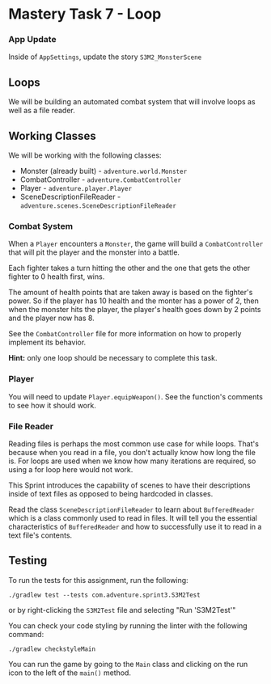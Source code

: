 # Mastery Task 7 - Loop

### App Update
Inside of `AppSettings`, update the story `S3M2_MonsterScene`

## Loops
We will be building an automated combat system that will involve loops as well as a file reader.

## Working Classes
We will be working with the following classes:
- Monster (already built) - `adventure.world.Monster`
- CombatController - `adventure.CombatController`
- Player - `adventure.player.Player`
- SceneDescriptionFileReader - `adventure.scenes.SceneDescriptionFileReader`

### Combat System
When a `Player` encounters a `Monster`, the game will build a `CombatController` that will pit the player and the monster into a battle. 

Each fighter takes a turn hitting the other and the one that gets the other fighter to 0 health first, wins. 

The amount of health points that are taken away is based on the fighter's power. So if the player has 10 health and the monter has a power of 2, then when the monster hits the player, the player's health goes down by 2 points and the player now has 8. 

See the `CombatController` file for more information on how to properly implement its behavior.
 
 **Hint:** only one loop should be necessary to complete this task.


### Player
You will need to update `Player.equipWeapon()`. See the function's comments to see how it should work.

### File Reader
Reading files is perhaps the most common use case for while loops. That's because when you read in a file, you don't actually know how long the file is. For loops are used when we know how many iterations are required, so using a for loop here would not work.
 
This Sprint introduces the capability of scenes to have their descriptions inside of text files as opposed to being hardcoded in classes.

Read the class `SceneDescriptionFileReader` to learn about `BufferedReader` which is a class commonly used to read in files. It will tell you the essential characteristics of `BufferedReader` and how to successfully use it to read in a text file's contents.

## Testing
To run the tests for this assignment, run the following:

```./gradlew test --tests com.adventure.sprint3.S3M2Test```

or by right-clicking the `S3M2Test` file and selecting "Run 'S3M2Test'"

You can check your code styling by running the linter with the following command:

```./gradlew checkstyleMain```

You can run the game by going to the `Main` class and clicking on the run icon to the left of the `main()` method.
